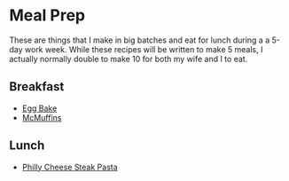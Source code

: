 # Meal Prep

These are things that I make in big batches and eat for lunch during a a 5-day work week.
While these recipes will be written to make 5 meals, I actually normally double to make 10 for both my wife and I to eat.

## Breakfast
- [Egg Bake](./egg-bake.md)
- [McMuffins](./mcmuffins.md)

## Lunch
- [Philly Cheese Steak Pasta](./philly-cheese-steak-pasta.md)
